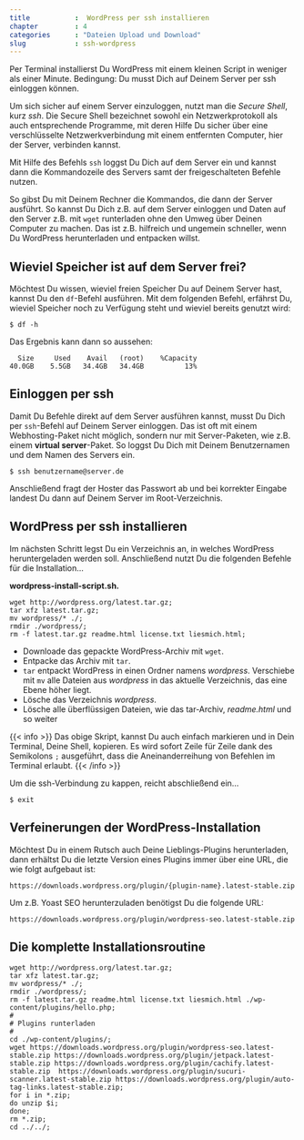 ```yaml
---
title           :  WordPress per ssh installieren
chapter         : 4
categories      : "Dateien Upload und Download"
slug            : ssh-wordpress
---
```

Per Terminal installierst Du WordPress mit einem kleinen Script in
weniger als einer Minute. Bedingung: Du musst Dich auf Deinem Server per
ssh einloggen können.
<!--more-->

Um sich sicher auf einem Server einzuloggen, nutzt man die *Secure
Shell*, kurz *ssh*. Die Secure Shell bezeichnet sowohl ein
Netzwerkprotokoll als auch entsprechende Programme, mit deren Hilfe Du
sicher über eine verschlüsselte Netzwerkverbindung mit einem entfernten
Computer, hier der Server, verbinden kannst.

Mit Hilfe des Befehls `ssh` loggst Du Dich auf dem Server ein und kannst
dann die Kommandozeile des Servers samt der freigeschalteten Befehle
nutzen.

So gibst Du mit Deinem Rechner die Kommandos, die dann der
Server ausführt. So kannst Du Dich z.B. auf dem Server einloggen und
Daten auf den Server z.B. mit `wget` runterladen ohne den Umweg über
Deinen Computer zu machen. Das ist z.B. hilfreich und ungemein
schneller, wenn Du WordPress herunterladen und entpacken willst.

## Wieviel Speicher ist auf dem Server frei?

Möchtest Du wissen, wieviel freien Speicher Du auf Deinem Server hast,
kannst Du den `df`-Befehl ausführen. Mit dem folgenden Befehl, erfährst
Du, wieviel Speicher noch zu Verfügung steht und wieviel bereits genutzt
wird:

    $ df -h

Das Ergebnis kann dann so aussehen:

``` 
  Size     Used    Avail   (root)    %Capacity
40.0GB    5.5GB   34.4GB   34.4GB          13%
```

## Einloggen per ssh

Damit Du Befehle direkt auf dem Server ausführen kannst, musst Du Dich
per `ssh`-Befehl auf Deinem Server einloggen. Das ist oft mit einem
Webhosting-Paket nicht möglich, sondern nur mit Server-Paketen, wie z.B.
einem **virtual server**-Paket. So loggst Du Dich mit Deinem Benutzernamen und dem Namen des Servers ein.

    $ ssh benutzername@server.de

Anschließend fragt der Hoster das Passwort ab und bei korrekter Eingabe
landest Du dann auf Deinem Server im Root-Verzeichnis.

## WordPress per ssh installieren

Im nächsten Schritt legst Du ein Verzeichnis an, in welches WordPress
heruntergeladen werden soll. Anschließend nutzt Du die folgenden Befehle
für die Installation…

**wordpress-install-script.sh.**

``` 
wget http://wordpress.org/latest.tar.gz;  
tar xfz latest.tar.gz;  
mv wordpress/* ./;  
rmdir ./wordpress/;  
rm -f latest.tar.gz readme.html license.txt liesmich.html;  
```

* Downloade das gepackte WordPress-Archiv mit `wget`.
* Entpacke das Archiv mit `tar`.
* `tar` entpackt WordPress in einen Ordner namens *wordpress*.
    Verschiebe mit `mv` alle Dateien aus *wordpress* in das aktuelle
    Verzeichnis, das eine Ebene höher liegt.
* Lösche das Verzeichnis *wordpress*.
* Lösche alle überflüssigen Dateien, wie das tar-Archiv,
    *readme.html* und so weiter

{{< info >}}
Das obige Skript, kannst Du auch einfach markieren und in Dein Terminal, Deine Shell, kopieren. Es wird sofort Zeile für Zeile dank des Semikolons `;` ausgeführt, dass die Aneinanderreihung von Befehlen im Terminal erlaubt.
{{< /info >}}

Um die ssh-Verbindung zu kappen, reicht abschließend ein…

    $ exit

## Verfeinerungen der WordPress-Installation

Möchtest Du in einem Rutsch auch Deine Lieblings-Plugins herunterladen,
dann erhältst Du die letzte Version eines Plugins immer über eine URL,
die wie folgt aufgebaut ist:

    https://downloads.wordpress.org/plugin/{plugin-name}.latest-stable.zip

Um z.B. Yoast SEO herunterzuladen benötigst Du die folgende URL:

    https://downloads.wordpress.org/plugin/wordpress-seo.latest-stable.zip

## Die komplette Installationsroutine

    wget http://wordpress.org/latest.tar.gz;
    tar xfz latest.tar.gz;
    mv wordpress/* ./;
    rmdir ./wordpress/;
    rm -f latest.tar.gz readme.html license.txt liesmich.html ./wp-content/plugins/hello.php;
    #
    # Plugins runterladen
    #
    cd ./wp-content/plugins/;
    wget https://downloads.wordpress.org/plugin/wordpress-seo.latest-stable.zip https://downloads.wordpress.org/plugin/jetpack.latest-stable.zip https://downloads.wordpress.org/plugin/cachify.latest-stable.zip  https://downloads.wordpress.org/plugin/sucuri-scanner.latest-stable.zip https://downloads.wordpress.org/plugin/auto-tag-links.latest-stable.zip;
    for i in *.zip;
    do unzip $i;
    done;
    rm *.zip;
    cd ../../;
